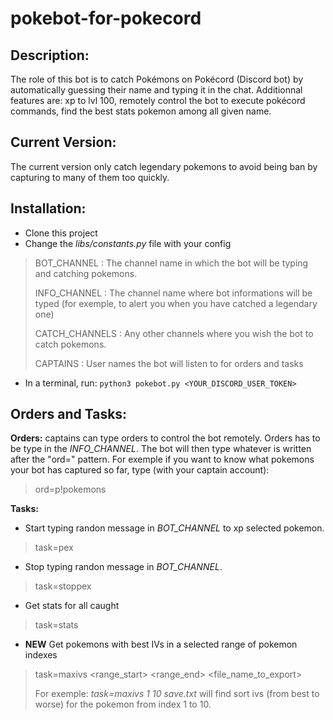 # pokebot-for-pokecord

## **Description:**

The role of this bot is to catch Pokémons on Pokécord (Discord bot) by automatically guessing their name and typing it in the chat. Additionnal features are: xp to lvl 100, remotely control the bot to execute pokécord commands, find the best stats pokemon among all given name.

## **Current Version:**

The current version only catch legendary pokemons to avoid being ban by capturing to many of them too quickly.

## **Installation:** 
- Clone this project
- Change the _libs/constants.py_ file with your config
>  BOT_CHANNEL    : The channel name in which the bot will be typing and catching pokemons.
>
>  INFO_CHANNEL   : The channel name where bot informations will be typed (for exemple, to alert you when you have catched a legendary one)
>
>  CATCH_CHANNELS : Any other channels where you wish the bot to catch pokemons. 
>
>  CAPTAINS       : User names the bot will listen to for orders and tasks
- In a terminal, run: `python3 pokebot.py <YOUR_DISCORD_USER_TOKEN>`

## **Orders and Tasks:**

**Orders:** captains can type orders to control the bot remotely. Orders has to be type in the _INFO_CHANNEL_. The bot will then type whatever is written after the "ord=" pattern. For exemple if you want to know what pokemons your bot has captured so far, type (with your captain account):
> ord=p!pokemons

**Tasks:** 
- Start typing randon message in _BOT_CHANNEL_ to xp selected pokemon.
>  task=pex
- Stop typing randon message in _BOT_CHANNEL_.
>  task=stoppex
- Get stats for all <pokemonName> caught
>  task=stats <pokemonName>
- **NEW** Get pokemons with best IVs in a selected range of pokemon indexes
>  task=maxivs <range_start> <range_end> <file_name_to_export>
>
> For exemple: _task=maxivs 1 10 save.txt_ will find sort ivs (from best to worse) for the pokemon from index 1 to 10.
